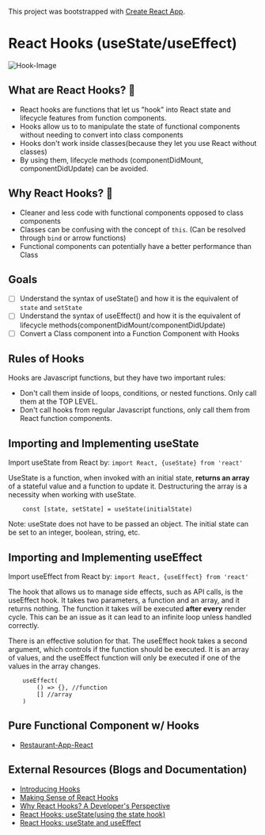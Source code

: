 This project was bootstrapped with [Create React App](https://github.com/facebook/create-react-app).

# React Hooks (useState/useEffect)

![Hook-Image](https://images.unsplash.com/photo-1541690090176-17d35a190b6c?ixlib=rb-1.2.1&ixid=eyJhcHBfaWQiOjEyMDd9&auto=format&fit=crop&w=1100&q=80)

## What are React Hooks? 🤔

- React hooks are functions that let us "hook" into React state and lifecycle features from function components.
- Hooks allow us to to manipulate the state of functional components without needing to convert into class components
- Hooks don't work inside classes(because they let you use React without classes)
- By using them, lifecycle methods (componentDidMount, componentDidUpdate) can be avoided.

## Why React Hooks? 🤨
- Cleaner and less code with functional components opposed to class components 
- Classes can be confusing with the concept of `this`. (Can be resolved through `bind` or arrow functions)
- Functional components can potentially have a better performance than Class 

## Goals
- [ ] Understand the syntax of useState() and how it is the equivalent of `state` and `setState`
- [ ] Understand the syntax of useEffect() and how it is the equivalent of lifecycle methods(componentDidMount/componentDidUpdate)
- [ ] Convert a Class component into a Function Component with Hooks

## Rules of Hooks
Hooks are Javascript functions, but they have two important rules:
- Don't call them inside of loops, conditions, or nested functions. Only call them at the TOP LEVEL.
- Don't call hooks from regular Javascript functions, only call them from React function components.

## Importing and Implementing useState 
Import useState from React by:
`import React, {useState} from 'react'`

UseState is a function, when invoked with an initial state, **returns an array** of a stateful value and a function to update it.
Destructuring the array is a necessity when working with useState.
```
    const [state, setState] = useState(initialState)
```

Note: useState does not have to be passed an object. The initial state can be set to an integer, boolean, string, etc.

## Importing and Implementing useEffect 
Import useEffect from React by:
`import React, {useEffect} from 'react'`

The hook that allows us to manage side effects, such as API calls, is the useEffect hook. It takes two parameters, a function and an array, and it returns nothing. The function it takes will be executed **after every** render cycle. This can be an issue as it can lead to an infinite loop unless handled correctly.

There is an effective solution for that. The useEffect hook takes a second argument, which controls if the function should be executed. It is an array of values, and the useEffect function will only be executed if one of the values in the array changes.

```
    useEffect(
        () => {}, //function
        [] //array
    )
```

## Pure Functional Component w/ Hooks
- [Restaurant-App-React](https://github.com/reireynoso/restaurant_app_react)

## External Resources (Blogs and Documentation)
- [Introducing Hooks](https://reactjs.org/docs/hooks-intro.html)
- [Making Sense of React Hooks](https://medium.com/@dan_abramov/making-sense-of-react-hooks-fdbde8803889)
- [Why React Hooks? A Developer's Perspective](https://hackernoon.com/why-react-hooks-a-developers-perspective-2aedb8511f38)
- [React Hooks: useState(using the state hook)](https://hackernoon.com/react-hooks-usestate-using-the-state-hook-89ec55b84f8c)
- [React Hooks: useState and useEffect](https://levelup.gitconnected.com/react-hooks-usestate-and-useeffect-2d0b870c654f)

